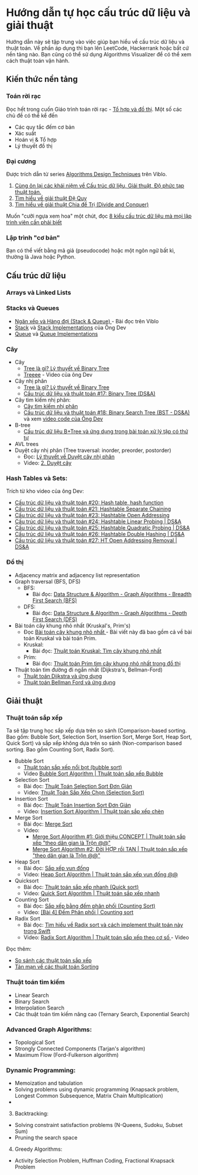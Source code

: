 # Hướng dẫn tự học cấu trúc dữ liệu và giải thuật

Hướng dẫn này sẽ tập trung vào việc giúp bạn hiểu về cấu trúc dữ liệu và thuật toán. Về phần áp dụng thì bạn lên LeetCode, Hackerrank hoặc bất cứ nền tảng nào. Bạn cũng có thể sử dụng Algorithms Visualizer để có thể xem cách thuật toán vận hành.

## Kiến thức nền tảng

### Toán rời rạc
Đọc hết trong cuốn Giáo trình toán rời rạc - [Tổ hợp và đồ thị](http://math.ac.vn/training/images/TTDaotao/VinIF/Toanroirac_NHThach.pdf). Một số các chủ đề có thể kể đến

- Các quy tắc đếm cơ bản
- Xác suất
- Hoán vị & Tổ hợp
- Lý thuyết đồ thị

### Đại cương

Được trích dẫn từ series [Algorithms Design Techniques](https://viblo.asia/s/algorithms-design-techniques-3vKjR8XkK2R) trên Viblo.

1. [Cùng ôn lại các khái niệm về Cấu trúc dữ liệu, Giải thuật, Độ phức tạp thuật toán.](https://viblo.asia/p/cung-on-lai-cac-khai-niem-ve-cau-truc-du-lieu-giai-thuat-do-phuc-tap-thuat-toan-Eb85oVy6l2G)
2. [Tìm hiểu về giải thuật Đệ Quy](https://viblo.asia/p/tim-hieu-ve-giai-thuat-de-quy-3Q75wVVQlWb)
3. [Tìm hiểu về giải thuật Chia để Trị (Divide and Conquer)](https://viblo.asia/p/tim-hieu-ve-giai-thuat-chia-de-tri-divide-and-conquer-vyDZOkmkZwj)

Muốn "cưỡi ngựa xem hoa" một chút, đọc [8 kiểu cấu trúc dữ liệu mà mọi lập trình viên cần phải biết](https://viblo.asia/p/8-kieu-cau-truc-du-lieu-ma-moi-lap-trinh-vien-can-phai-biet-yMnKMmdEK7P)

### Lập trình "cơ bản"

Bạn có thể viết bằng mã giả (pseudocode) hoặc một ngôn ngữ bất kì, thường là Java hoặc Python.

## Cấu trúc dữ liệu

### Arrays và Linked Lists


### Stacks và Queues
- [ Ngăn xếp và Hàng đợi (Stack & Queue) ](https://viblo.asia/p/ngan-xep-va-hang-doi-stack-queue-yMnKM6MQZ7P) - Bài đọc trên Viblo
- [Stack](https://www.youtube.com/watch?v=BxxG5aFEtBE&list=PLoaAbmGPgTSNMAzkKBHkh2mLuBk54II5L&index=10&pp=iAQB) và [Stack Implementations](https://www.youtube.com/watch?v=bLafmb5KeWE&list=PLoaAbmGPgTSNMAzkKBHkh2mLuBk54II5L&index=11&pp=iAQB) của Ông Dev
- [Queue](https://www.youtube.com/watch?v=qpqSiYjS9-4&list=PLoaAbmGPgTSNMAzkKBHkh2mLuBk54II5L&index=13&pp=iAQB) và [Queue Implementations](https://www.youtube.com/watch?v=EFdvAXaPYVY&list=PLoaAbmGPgTSNMAzkKBHkh2mLuBk54II5L&index=14&pp=iAQB)


### Cây
- Cây
   - [Tree là gì? Lý thuyết về Binary Tree](https://viblo.asia/p/chuong-6-trees-1-tree-la-gi-ly-thuyet-ve-binary-tree-obA46PM9LKv)
   - [Treeee](https://www.youtube.com/watch?v=eHoATJEDtww&list=PLoaAbmGPgTSNMAzkKBHkh2mLuBk54II5L&index=16&pp=iAQB) - Video của ông Dev
- Cây nhị phân
   - [Tree là gì? Lý thuyết về Binary Tree](https://viblo.asia/p/chuong-6-trees-1-tree-la-gi-ly-thuyet-ve-binary-tree-obA46PM9LKv)
   - [ Cấu trúc dữ liệu và thuật toán #17: Binary Tree (DS&A) ](https://www.youtube.com/watch?v=yjjFggRKHLw&list=PLoaAbmGPgTSNMAzkKBHkh2mLuBk54II5L&index=18)
- Cây tìm kiếm nhị phân:
   - [Cây tìm kiếm nhị phân](https://viblo.asia/p/chuong-6-trees-7cay-tim-kiem-nhi-phanbinary-search-trees-bsts-W13VMgkQJY7)
   - [ Cấu trúc dữ liệu và thuật toán #18: Binary Search Tree (BST - DS&A) ](https://www.youtube.com/watch?v=mQMpamkUgW8&list=PLoaAbmGPgTSNMAzkKBHkh2mLuBk54II5L&index=18) và xem [video code của Ông Dev](https://www.youtube.com/watch?v=GhKJcr1Fri8&list=PLoaAbmGPgTSNMAzkKBHkh2mLuBk54II5L&index=19)
- B-tree
   - [Cấu trúc dữ liệu B+Tree và ứng dụng trong bài toán xử lý tập có thứ tự](https://viblo.asia/p/cau-truc-du-lieu-btree-va-ung-dung-trong-bai-toan-xu-ly-tap-co-thu-tu-Ljy5VWQjKra)
- AVL trees
- Duyệt cây nhị phân (Tree traversal: inorder, preorder, postorder)
   - Đọc: [Lý thuyết về Duyệt cây nhị phân](https://viblo.asia/p/chuong-6-trees-2-ly-thuyet-ve-duyet-cay-nhi-phan-n1j4l36MVwl)
   - Video: [ 2. Duyệt cây ](https://www.youtube.com/watch?v=_6ZlEdC6hA8)
   
### Hash Tables và Sets:


Trích từ kho video của ông Dev:

- [ Cấu trúc dữ liệu và thuật toán #20: Hash table, hash function ](https://www.youtube.com/watch?v=uKIFNzqX2a8&list=PLoaAbmGPgTSNMAzkKBHkh2mLuBk54II5L&index=20)
- [ Cấu trúc dữ liệu và thuật toán #21: Hashtable Separate Chaining](https://www.youtube.com/watch?v=kBS3xQTVzVg&list=PLoaAbmGPgTSNMAzkKBHkh2mLuBk54II5L&index=21)
- [ Cấu trúc dữ liệu và thuật toán #23: Hashtable Open Addressing](https://www.youtube.com/watch?v=UhBql4zi_nk&list=PLoaAbmGPgTSNMAzkKBHkh2mLuBk54II5L&index=23)
- [ Cấu trúc dữ liệu và thuật toán #24: Hashtable Linear Probing | DS&A ](https://www.youtube.com/watch?v=i9e3pqoav5Q&list=PLoaAbmGPgTSNMAzkKBHkh2mLuBk54II5L&index=25)
- [ Cấu trúc dữ liệu và thuật toán #25: Hashtable Quadratic Probing | DS&A ](https://www.youtube.com/watch?v=0AW6TJM9yFA&list=PLoaAbmGPgTSNMAzkKBHkh2mLuBk54II5L&index=26)
- [ Cấu trúc dữ liệu và thuật toán #26: Hashtable Double Hashing | DS&A ](https://www.youtube.com/watch?v=Ix1PJgPvdVc&list=PLoaAbmGPgTSNMAzkKBHkh2mLuBk54II5L&index=26)
- [ Cấu trúc dữ liệu và thuật toán #27: HT Open Addressing Removal | DS&A ](https://youtu.be/dHTVTsJ6kDM)

### Đồ thị
- Adjacency matrix and adjacency list representation
- Graph traversal (BFS, DFS)
   - BFS:
      - Bài đọc: [ Data Structure & Algorithm - Graph Algorithms - Breadth First Search (BFS) ](https://viblo.asia/p/data-structure-algorithm-graph-algorithms-breadth-first-search-bfs-gwd43kMM4X9)
   - DFS:
      - Bài đọc: [ Data Structure & Algorithm - Graph Algorithms - Depth First Search (DFS) ](https://viblo.asia/p/data-structure-algorithm-graph-algorithms-depth-first-search-dfs-qPoL7zyXJvk)
- Bài toán cây khung nhỏ nhất (Kruskal's, Prim's)
   - Đọc [Bài toán cây khung nhỏ nhất ](https://viblo.asia/p/bai-toan-cay-khung-nho-nhat-W13VMoP8JY7) - Bài viết này đã bao gồm cả về bài toán Kruskal và bài toán Prim.
   - Kruskal:
      - Bài đọc: [ Thuật toán Kruskal: Tìm cây khung nhỏ nhất ](https://chidokun.github.io/2021/08/kruskal-algorithm/)
   - Prim:
      - Bài đọc: [ Thuật toán Prim tìm cây khung nhỏ nhất trong đồ thị ](https://viblo.asia/p/thuat-toan-prim-tim-cay-khung-nho-nhat-trong-do-thi-Ljy5VBX95ra)
- Thuật toán tìm đường đi ngắn nhất (Dijkstra's, Bellman-Ford)
   - [Thuật toán Dijkstra và ứng dụng](https://viblo.asia/p/thuat-toan-dijkstra-va-ung-dung-aWj53zgQl6m)
   - [ Thuật toán Bellman Ford và ứng dụng ](https://viblo.asia/p/thuat-toan-bellman-ford-va-ung-dung-aWj53zxwl6m)

## Giải thuật

### Thuật toán sắp xếp

Ta sẽ tập trung học sắp xếp dựa trên so sánh (Comparison-based sorting. Bao gồm: Bubble Sort, Selection Sort, Insertion Sort, Merge Sort, Heap Sort, Quick Sort) và sắp xếp không dựa trên so sánh (Non-comparison based sorting. Bao gồm Counting Sort, Radix Sort).


- Bubble Sort 
   - [Thuật toán sắp xếp nổi bọt (bubble sort) ](https://viblo.asia/p/thuat-toan-sap-xep-noi-bot-bubble-sort-m68Z0exQlkG)
   - Video [ Bubble Sort Algorithm | Thuật toán sắp xếp Bubble ](https://www.youtube.com/watch?v=KsbdeXLau08&list=PLoaAbmGPgTSNMAzkKBHkh2mLuBk54II5L&index=43)
- Selection Sort
   - Bài đọc: [ Thuật Toán Selection Sort Đơn Giản ](https://viblo.asia/p/thuat-toan-selection-sort-don-gian-3Q75wVBelWb)
   - Video: [ Thuật Toán Sắp Xếp Chọn (Selection Sort)](https://www.youtube.com/watch?v=efJr9woV-74)
- Insertion Sort
   - Bài đọc: [ Thuật Toán Insertion Sort Đơn Giản ](https://viblo.asia/p/thuat-toan-insertion-sort-don-gian-bWrZnVapZxw)
   - Video: [ Insertion Sort Algorithm | Thuật toán sắp xếp chèn ](https://www.youtube.com/watch?v=IWT-Uoz_Sb8&list=PLoaAbmGPgTSNMAzkKBHkh2mLuBk54II5L&index=43)
- Merge Sort
   - Bài đọc: [ Merge Sort ](https://viblo.asia/p/merge-sort-38X4ENAoJN2)
   - Video: 
      - [ Merge Sort Algorithm #1: Giới thiệu CONCEPT | Thuật toán sắp xếp "theo dân gian là Trộn @@" ](https://www.youtube.com/watch?v=f2nTwlZiuMI&list=PLoaAbmGPgTSNMAzkKBHkh2mLuBk54II5L&index=45)
      - [ Merge Sort Algorithm #2: Đời HỢP rồi TAN | Thuật toán sắp xếp "theo dân gian là Trộn @@" ](https://www.youtube.com/watch?v=Pq5y-MzBdWs&list=PLoaAbmGPgTSNMAzkKBHkh2mLuBk54II5L&index=46)
- Heap Sort
   - Bài đọc: [ Sắp xếp vun đống ](https://viblo.asia/p/sap-xep-vun-dong-63vKjeYk52R)
   - Video: [ Heap Sort Algorithm | Thuật toán sắp xếp vun đống @@ ](https://www.youtube.com/watch?v=Dr6DdLDsE-4&list=PLoaAbmGPgTSNMAzkKBHkh2mLuBk54II5L&index=48)
- Quicksort
   - Bài đọc: [ Thuật toán sắp xếp nhanh (Quick sort) ](https://viblo.asia/p/thuat-toan-sap-xep-nhanh-quick-sort-eW65G6ROlDO)
   - Video: [ Quick Sort Algorithm | Thuật toán sắp xếp nhanh ](https://www.youtube.com/watch?v=x1BMc7MEjnk&list=PLoaAbmGPgTSNMAzkKBHkh2mLuBk54II5L&index=44)
- Counting Sort
   - Bài đọc: [Sắp xếp bằng đếm phân phối (Counting Sort) ](https://viblo.asia/p/sap-xep-bang-dem-phan-phoi-counting-sort-Qbq5Q63LKD8)
   - Video: [ [Bài 4] Đếm Phân phối | Counting sort ](https://www.youtube.com/watch?v=Z8bXkmxEXlI)
- Radix Sort
   - Bài đọc: [ Tìm hiểu về Radix sort và cách implement thuật toán này trong Swift ](https://viblo.asia/p/tim-hieu-ve-radix-sort-va-cach-implement-thuat-toan-nay-trong-swift-E375zk0PKGW)
   - Video: [ Radix Sort Algorithm | Thuật toán sắp xếp theo cơ số ](https://www.youtube.com/watch?v=e4Oide9BsH8&list=PLoaAbmGPgTSNMAzkKBHkh2mLuBk54II5L&index=50) - Video


Đọc thêm:

- [So sánh các thuật toán sắp xếp](https://viblo.asia/p/so-sanh-cac-thuat-toan-sap-xep-YWOZrAyyKQ0)
- [Tản mạn về các thuật toán Sorting](https://viblo.asia/p/tan-man-ve-cac-thuat-toan-sorting-gDVK2o0AZLj)

### Thuật toán tìm kiếm

- Linear Search
- Binary Search
- Interpolation Search
- Các thuật toán tìm kiếm nâng cao (Ternary Search, Exponential Search)


### Advanced Graph Algorithms:
- Topological Sort
- Strongly Connected Components (Tarjan's algorithm)
- Maximum Flow (Ford-Fulkerson algorithm)

### Dynamic Programming:

- Memoization and tabulation
- Solving problems using dynamic programming (Knapsack problem, Longest Common Subsequence, Matrix Chain Multiplication)
- [](https://viblo.asia/p/tat-ca-nhung-gi-ban-can-la-quy-hoach-dong-jvElaqVDlkw)

3. Backtracking:
- Solving constraint satisfaction problems (N-Queens, Sudoku, Subset Sum)
- Pruning the search space


4. Greedy Algorithms:
- Activity Selection Problem, Huffman Coding, Fractional Knapsack Problem



